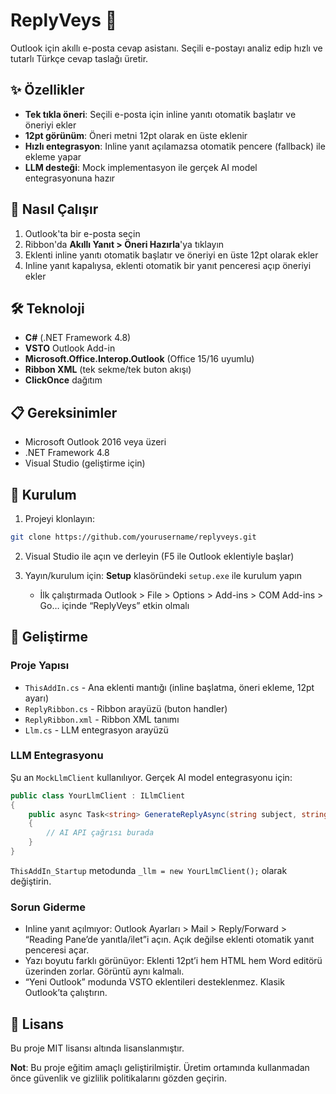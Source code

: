 # ReplyVeys 📧

Outlook için akıllı e-posta cevap asistanı. Seçili e-postayı analiz edip hızlı ve tutarlı Türkçe cevap taslağı üretir.

## ✨ Özellikler

- **Tek tıkla öneri**: Seçili e-posta için inline yanıtı otomatik başlatır ve öneriyi ekler
- **12pt görünüm**: Öneri metni 12pt olarak en üste eklenir
- **Hızlı entegrasyon**: Inline yanıt açılamazsa otomatik pencere (fallback) ile ekleme yapar
- **LLM desteği**: Mock implementasyon ile gerçek AI model entegrasyonuna hazır

## 🚀 Nasıl Çalışır

1. Outlook'ta bir e-posta seçin
2. Ribbon'da **Akıllı Yanıt > Öneri Hazırla**'ya tıklayın
3. Eklenti inline yanıtı otomatik başlatır ve öneriyi en üste 12pt olarak ekler
4. Inline yanıt kapalıysa, eklenti otomatik bir yanıt penceresi açıp öneriyi ekler

## 🛠️ Teknoloji

- **C#** (.NET Framework 4.8)
- **VSTO** Outlook Add-in
- **Microsoft.Office.Interop.Outlook** (Office 15/16 uyumlu)
- **Ribbon XML** (tek sekme/tek buton akışı)
- **ClickOnce** dağıtım

## 📋 Gereksinimler

- Microsoft Outlook 2016 veya üzeri
- .NET Framework 4.8
- Visual Studio (geliştirme için)

## 🚀 Kurulum

1. Projeyi klonlayın:
```bash
git clone https://github.com/yourusername/replyveys.git
```

2. Visual Studio ile açın ve derleyin (F5 ile Outlook eklentiyle başlar)

3. Yayın/kurulum için: **Setup** klasöründeki `setup.exe` ile kurulum yapın
   - İlk çalıştırmada Outlook > File > Options > Add-ins > COM Add-ins > Go… içinde “ReplyVeys” etkin olmalı

## 🔧 Geliştirme

### Proje Yapısı
- `ThisAddIn.cs` - Ana eklenti mantığı (inline başlatma, öneri ekleme, 12pt ayarı)
- `ReplyRibbon.cs` - Ribbon arayüzü (buton handler)
- `ReplyRibbon.xml` - Ribbon XML tanımı
- `Llm.cs` - LLM entegrasyon arayüzü

### LLM Entegrasyonu
Şu an `MockLlmClient` kullanılıyor. Gerçek AI model entegrasyonu için:

```csharp
public class YourLlmClient : ILlmClient
{
    public async Task<string> GenerateReplyAsync(string subject, string body, string from)
    {
        // AI API çağrısı burada
    }
}
```

`ThisAddIn_Startup` metodunda `_llm = new YourLlmClient();` olarak değiştirin.

### Sorun Giderme
- Inline yanıt açılmıyor: Outlook Ayarları > Mail > Reply/Forward > “Reading Pane’de yanıtla/ilet”i açın. Açık değilse eklenti otomatik yanıt penceresi açar.
- Yazı boyutu farklı görünüyor: Eklenti 12pt’i hem HTML hem Word editörü üzerinden zorlar. Görüntü aynı kalmalı.
- “Yeni Outlook” modunda VSTO eklentileri desteklenmez. Klasik Outlook’ta çalıştırın.

## 📄 Lisans

Bu proje MIT lisansı altında lisanslanmıştır.

**Not**: Bu proje eğitim amaçlı geliştirilmiştir. Üretim ortamında kullanmadan önce güvenlik ve gizlilik politikalarını gözden geçirin.
